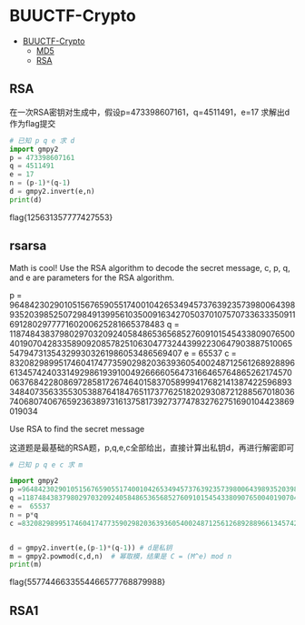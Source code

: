 # BUUCTF-Crypto

- [BUUCTF-Crypto](#BUUCTF-Crypto)
    - [MD5](#MD5)
    - [RSA](#RSA)

## RSA

在一次RSA密钥对生成中，假设p=473398607161，q=4511491，e=17
求解出d作为flag提交

```py
# 已知 p q e 求 d
import gmpy2
p = 473398607161
q = 4511491
e = 17
n = (p-1)*(q-1)
d = gmpy2.invert(e,n)
print(d)
```

flag{125631357777427553}

## rsarsa

Math is cool! Use the RSA algorithm to decode the secret message, c, p, q, and e are parameters for the RSA algorithm.


p =  9648423029010515676590551740010426534945737639235739800643989352039852507298491399561035009163427050370107570733633350911691280297777160200625281665378483
q =  11874843837980297032092405848653656852760910154543380907650040190704283358909208578251063047732443992230647903887510065547947313543299303261986053486569407
e =  65537
c =  83208298995174604174773590298203639360540024871256126892889661345742403314929861939100492666605647316646576486526217457006376842280869728581726746401583705899941768214138742259689334840735633553053887641847651173776251820293087212885670180367406807406765923638973161375817392737747832762751690104423869019034

Use RSA to find the secret message

这道题是最基础的RSA题，p,q,e,c全部给出，直接计算出私钥d，再进行解密即可

```py
# 已知 p q e c 求 m

import gmpy2
p =9648423029010515676590551740010426534945737639235739800643989352039852507298491399561035009163427050370107570733633350911691280297777160200625281665378483
q =11874843837980297032092405848653656852760910154543380907650040190704283358909208578251063047732443992230647903887510065547947313543299303261986053486569407
e =  65537
n = p*q
c =83208298995174604174773590298203639360540024871256126892889661345742403314929861939100492666605647316646576486526217457006376842280869728581726746401583705899941768214138742259689334840735633553053887641847651173776251820293087212885670180367406807406765923638973161375817392737747832762751690104423869019034


d = gmpy2.invert(e,(p-1)*(q-1)) # d是私钥
m = gmpy2.powmod(c,d,n)  # 幂取模，结果是 C = (M^e) mod n
print(m)
```

flag{5577446633554466577768879988}

## RSA1